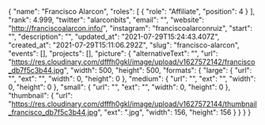 {
 "name": "Francisco Alarcon",
 "roles": [
  {
   "role": "Affiliate",
   "position": 4
  }
 ],
 "rank": 4.999,
 "twitter": "alarconbits",
 "email": "",
 "website": "http://franciscoalarcon.info/",
 "instagram": "franciscoalarconruiz",
 "start": "",
 "description": "",
 "updated_at": "2021-07-29T15:24:43.407Z",
 "created_at": "2021-07-29T15:11:06.292Z",
 "slug": "francisco-alarcon",
 "events": [],
 "projects": [],
 "picture": {
  "alternativeText": "",
  "url": "https://res.cloudinary.com/dfffh0gkl/image/upload/v1627572142/francisco_db7f5c3b44.jpg",
  "width": 500,
  "height": 500,
  "formats": {
   "large": {
    "url": "",
    "ext": "",
    "width": 0,
    "height": 0
   },
   "medium": {
    "url": "",
    "ext": "",
    "width": 0,
    "height": 0
   },
   "small": {
    "url": "",
    "ext": "",
    "width": 0,
    "height": 0
   },
   "thumbnail": {
    "url": "https://res.cloudinary.com/dfffh0gkl/image/upload/v1627572144/thumbnail_francisco_db7f5c3b44.jpg",
    "ext": ".jpg",
    "width": 156,
    "height": 156
   }
  }
 }
}
